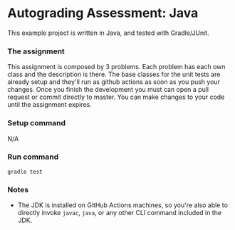 # Autograding Assessment: Java
This example project is written in Java, and tested with Gradle/JUnit.

### The assignment
This assignment is composed by 3 problems. Each problem has each own class and the description is there.
The base classes for the unit tests are already setup and they'll run as github actions as soon as you push your changes.
Once you finish the development you must can open a pull request or commit directly to master.
You can make changes to your code until the assignment expires.

### Setup command
N/A

### Run command
`gradle test`

### Notes
- The JDK is installed on GitHub Actions machines, so you're also able to directly invoke `javac`, `java`, or any other CLI command included in the JDK. 
